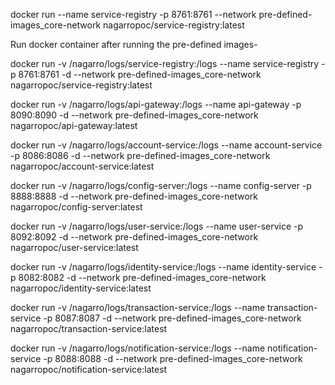 docker run --name service-registry -p 8761:8761 --network pre-defined-images_core-network nagarropoc/service-registry:latest

Run docker container after running the pre-defined images-

docker run -v /nagarro/logs/service-registry:/logs --name service-registry -p 8761:8761 -d --network pre-defined-images_core-network nagarropoc/service-registry:latest

docker run -v /nagarro/logs/api-gateway:/logs --name api-gateway -p 8090:8090 -d --network pre-defined-images_core-network nagarropoc/api-gateway:latest

docker run -v /nagarro/logs/account-service:/logs --name account-service -p 8086:8086 -d --network pre-defined-images_core-network nagarropoc/account-service:latest

docker run -v /nagarro/logs/config-server:/logs --name config-server -p 8888:8888 -d --network pre-defined-images_core-network nagarropoc/config-server:latest 

docker run -v /nagarro/logs/user-service:/logs --name user-service -p 8092:8092 -d --network pre-defined-images_core-network nagarropoc/user-service:latest 

docker run -v /nagarro/logs/identity-service:/logs --name identity-service -p 8082:8082 -d --network pre-defined-images_core-network nagarropoc/identity-service:latest 

docker run -v /nagarro/logs/transaction-service:/logs --name transaction-service -p 8087:8087 -d --network pre-defined-images_core-network nagarropoc/transaction-service:latest 

docker run -v /nagarro/logs/notification-service:/logs --name notification-service -p 8088:8088 -d --network pre-defined-images_core-network nagarropoc/notification-service:latest


